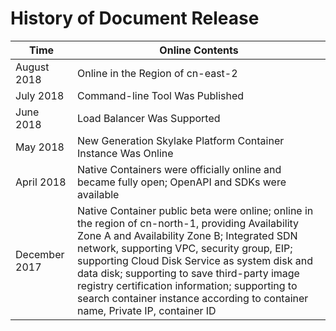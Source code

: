 
# History of Document Release

| Time   |Online Contents     |
| --- | --- |
| August 2018    | Online in the Region of cn-east-2    |
| July 2018    | Command-line Tool Was Published    |
| June 2018	   | Load Balancer Was Supported  |
| May 2018	    |   New Generation Skylake Platform Container Instance Was Online  |
| April 2018	    |   Native Containers were officially online and became fully open; OpenAPI and SDKs were available  |
| December 2017    | Native Container public beta were online; online in the region of cn-north-1, providing Availability Zone A and Availability Zone B; Integrated SDN network, supporting VPC, security group, EIP; supporting Cloud Disk Service as system disk and data disk; supporting to save third-party image registry certification information; supporting to search container instance according to container name, Private IP, container ID    |
